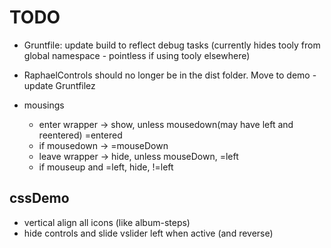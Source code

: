 # TODO

+ Gruntfile: update build to reflect debug tasks
  (currently hides tooly from global namespace - pointless if 
  using tooly elsewhere)

+ RaphaelControls should no longer be in the dist folder. Move to demo - update Gruntfilez

+ mousings

  - enter wrapper -> show, unless mousedown(may have left and reentered) =entered
  - if mousedown  -> =mouseDown
  - leave wrapper -> hide, unless mouseDown, =left
  - if mouseup and =left, hide, !=left  

## cssDemo

+ vertical align all icons (like album-steps)
+ hide controls and slide vslider left when active (and reverse)